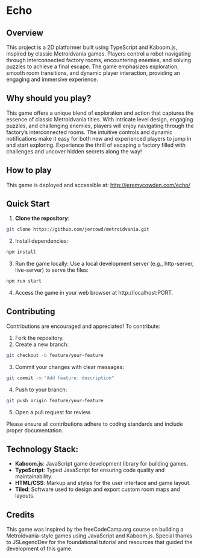 # Echo

## Overview

This project is a 2D platformer built using TypeScript and Kaboom.js, inspired by classic Metroidvania games. Players control a robot navigating through interconnected factory rooms, encountering enemies, and solving puzzles to achieve a final escape. The game emphasizes exploration, smooth room transitions, and dynamic player interaction, providing an engaging and immersive experience.

## Why should you play?

This game offers a unique blend of exploration and action that captures the essence of classic Metroidvania titles. With intricate level design, engaging puzzles, and challenging enemies, players will enjoy navigating through the factory’s interconnected rooms. The intuitive controls and dynamic notifications make it easy for both new and experienced players to jump in and start exploring. Experience the thrill of escaping a factory filled with challenges and uncover hidden secrets along the way!

## How to play

This game is deployed and accessible at:
http://jeremycowden.com/echo/

## Quick Start

1. **Clone the repository**:

```bash
git clone https://github.com/jercowd/metroidvania.git
```

2. Install dependencies:

```bash
npm install
```

3. Run the game locally: Use a local development server (e.g., http-server, live-server) to serve the files:

```bash
npm run start
```

4. Access the game in your web browser at http://localhost:PORT.

## Contributing

Contributions are encouraged and appreciated! To contribute:

1. Fork the repository.
2. Create a new branch:

```bash
git checkout -b feature/your-feature
```

3. Commit your changes with clear messages:

```bash
git commit -m "Add feature: description"
```

4. Push to your branch:

```bash
git push origin feature/your-feature
```

5. Open a pull request for review.

Please ensure all contributions adhere to coding standards and include proper documentation.

## Technology Stack:

- **Kaboom.js**: JavaScript game development library for building games.
- **TypeScript**: Typed JavaScript for ensuring code quality and maintainability.
- **HTML/CSS**: Markup and styles for the user interface and game layout.
- **Tiled**: Software used to design and export custom room maps and layouts.

## Credits

This game was inspired by the freeCodeCamp.org course on building a Metroidvania-style games using JavaScript and Kaboom.js. Special thanks to JSLegendDev for the foundational tutorial and resources that guided the development of this game.
